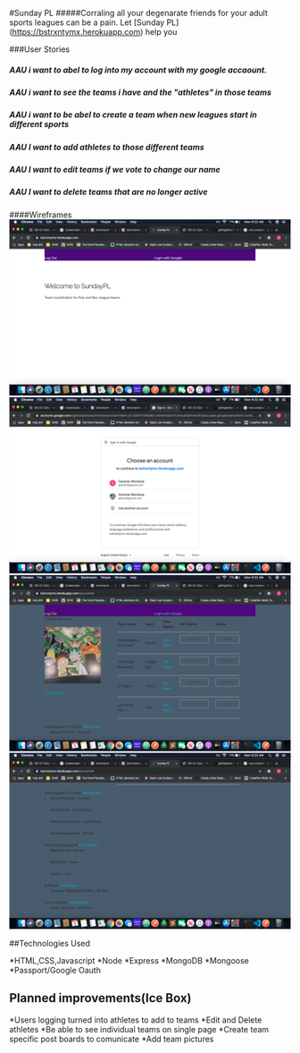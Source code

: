 #Sunday PL
#####Corraling all your degenarate friends for your adult sports leagues can be a pain. Let [Sunday PL] (https://bstrxntymx.herokuapp.com) help you

###User Stories
##### AAU i want to abel to log into my account with my google accaount.
##### AAU i want to see the teams i have and the "athletes" in those teams
##### AAU i want to be abel to create a team when new leagues start in different sports
##### AAU I want to add athletes to those different teams
##### AAU I want to edit teams if we vote to change our name
##### AAU I want to delete teams that are no longer active

####Wireframes
![image1](./public/images/1.png)
![image2](./public/images/2.png)
![image3](./public/images/3.png)
![image4](./public/images/4.png)

##Technologies Used

*HTML,CSS,Javascript
*Node
*Express
*MongoDB
*Mongoose
*Passport/Google Oauth

## Planned improvements(Ice Box)

*Users logging turned into athletes to add to teams
*Edit and Delete athletes
*Be able to see individual teams on single page
*Create team specific post boards to comunicate
*Add team pictures

 